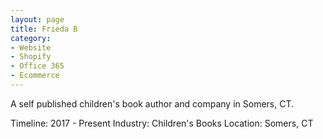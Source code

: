 ```yaml
---
layout: page
title: Frieda B
category: 
- Website
- Shopify
- Office 365
- Ecommerce
---
```


A self published children's book author and company in Somers, CT. 

Timeline: 2017 - Present 
Industry: Children's Books
Location: Somers, CT 